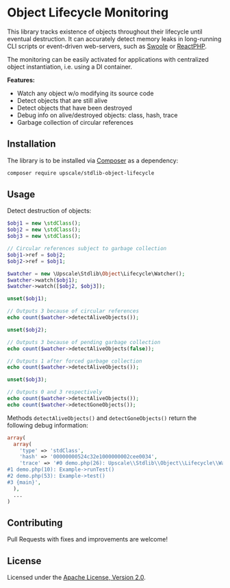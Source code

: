 Object Lifecycle Monitoring
===========================

This library tracks existence of objects throughout their lifecycle until eventual destruction.
It can accurately detect memory leaks in long-running CLI scripts or event-driven web-servers, such as [Swoole](https://www.swoole.co.uk/) or [ReactPHP](https://reactphp.org/).

The monitoring can be easily activated for applications with centralized object instantiation, i.e. using a DI container. 

**Features:**
- Watch any object w/o modifying its source code
- Detect objects that are still alive
- Detect objects that have been destroyed
- Debug info on alive/destroyed objects: class, hash, trace
- Garbage collection of circular references 

## Installation

The library is to be installed via [Composer](https://getcomposer.org/) as a dependency:
```bash
composer require upscale/stdlib-object-lifecycle
```

## Usage

Detect destruction of objects:
```php
$obj1 = new \stdClass();
$obj2 = new \stdClass();
$obj3 = new \stdClass();

// Circular references subject to garbage collection
$obj1->ref = $obj2;
$obj2->ref = $obj1;

$watcher = new \Upscale\Stdlib\Object\Lifecycle\Watcher();
$watcher->watch($obj1);
$watcher->watch([$obj2, $obj3]);

unset($obj1);

// Outputs 3 because of circular references
echo count($watcher->detectAliveObjects());

unset($obj2);

// Outputs 3 because of pending garbage collection 
echo count($watcher->detectAliveObjects(false));

// Outputs 1 after forced garbage collection 
echo count($watcher->detectAliveObjects());

unset($obj3);

// Outputs 0 and 3 respectively
echo count($watcher->detectAliveObjects());
echo count($watcher->detectGoneObjects());
```

Methods `detectAliveObjects()` and `detectGoneObjects()` return the following debug information:
```php
array(
  array(
    'type' => 'stdClass',
    'hash' => '00000000524c32e1000000002cee0034',
    'trace' => '#0 demo.php(26): Upscale\\Stdlib\\Object\\Lifecycle\\Watcher->watch(Object(stdClass))
#1 demo.php(10): Example->runTest()
#2 demo.php(53): Example->test()
#3 {main}',
  ),
  ...
)
```

## Contributing

Pull Requests with fixes and improvements are welcome!

## License

Licensed under the [Apache License, Version 2.0](http://www.apache.org/licenses/LICENSE-2.0).
